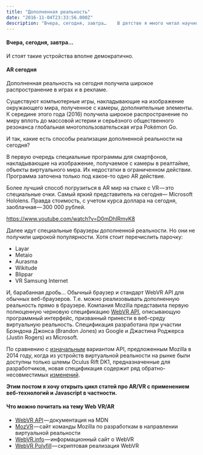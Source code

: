 ```yaml
---
title: "Дополненная реальность"
date: "2016-11-04T23:33:56.000Z"
description: "Вчера, сегодня, завтра…    В детстве я много читал научной фантастики. Мне никогда не хватало настоящего. Очень нравилось смотре"
---
```


<h4>Вчера, сегодня, завтра…</h4>

<p>И стоят такие устройства вполне демократично.</p>
<h4>AR сегодня</h4>
<p>Дополненная реальность на сегодня получила широкое распространение в играх и в рекламе.</p>
<p>Существуют компьютерные игры, накладывающие на изображение окружающего мира, полученное с камеры, дополнительные элементы. К середине этого года (2016) получила широкое распространение по миру вплоть до массовой истерии и серьёзного общественного резонанса глобальная многопользовательская игра Pokémon Go.</p>
<p>И так, какие есть способы реализации дополненной реальности на сегодня?</p>
<p>В первую очередь специальные программы для смартфонов, накладывающие на изображение, получаемое с камеры в реалтайме, объекты виртуального мира. Их недостатки в ограниченном действии. Программа заточена только под какое-то одно AR действие.</p>
<p>Более лучший способ погрузиться в AR мир на стыке с VR — это специальные очки. Самый яркий представитель на сегодня— Microsoft Hololens. Правда стоимость, с учетом курса доллара на сегодня, заоблачная — 300 000 рублей.</p>
<p><a href="https://www.youtube.com/watch?v=D0mDhIRmvK8">https://www.youtube.com/watch?v=D0mDhIRmvK8</a></p>
<p>Далее идут специальные браузеры дополненной реальности. Но они не получили широкой популярности. Хотя стоит перечислить парочку:</p>
<ul>
<li>Layar</li>
<li>Metaio</li>
<li>Aurasma</li>
<li>Wikitude</li>
<li>Blippar</li>
<li>VR Samsung Internet</li>
</ul>
<p>И, барабанная дробь… Обычный браузер и стандарт WebVR API для обычных веб-браузеров. Т.е. можно реализовывать дополненную реальность прямо в браузере. Компания Mozilla представила первую полноценную черновую спецификацию <a href="https://mozvr.com/webvr-spec/" target="_blank" rel="noopener noreferrer">WebVR API</a>, описывающую программный интерфейс, призванный принести в веб-среду виртуальную реальность. Спецификация разработана при участии Брэндона Джонса (Brandon Jones) из Google и Джастина Роджерса (Justin Rogers) из Microsoft.</p>
<p>По сравнению с <a href="https://twitter.com/vvuk/status/452807942140489728" target="_blank" rel="noopener noreferrer">изначальным</a> вариантом API, предложенным Mozilla в 2014 году, когда из устройств виртуальной реальности на рынке были доступны только шлемы Oculus Rift DK1, предназначенные для разработчиков, новая спецификация содержит ряд обратно-несовместимых <a href="http://blog.tojicode.com/2016/02/moving-towards-webvr-10.html" target="_blank" rel="noopener noreferrer">изменений</a>.</p>
<p><strong>Этим постом я хочу открыть цикл статей про AR/VR с применением веб-технологий и Javascript в частности.</strong></p>
<h4>Что можно почитать на тему Web VR/AR</h4>
<ul>
<li>
<a href="https://developer.mozilla.org/en-US/docs/Web/API/WebVR_API" target="_blank" rel="noopener noreferrer">WebVR API</a> — документация на MDN</li>
<li>
<a href="http://mozvr.com/" target="_blank" rel="noopener noreferrer">MozVR</a> — сайт команды Mozilla по разработкам в направлении виртуальной реальности</li>
<li>
<a href="http://webvr.info/" target="_blank" rel="noopener noreferrer">WebVR.info</a> — информационный сайт о WebVR</li>
<li>
<a href="https://github.com/borismus/webvr-polyfill/" target="_blank" rel="noopener noreferrer">WebVR Polyfill</a> — скриптовая реализация WebVR</li>
</ul>


